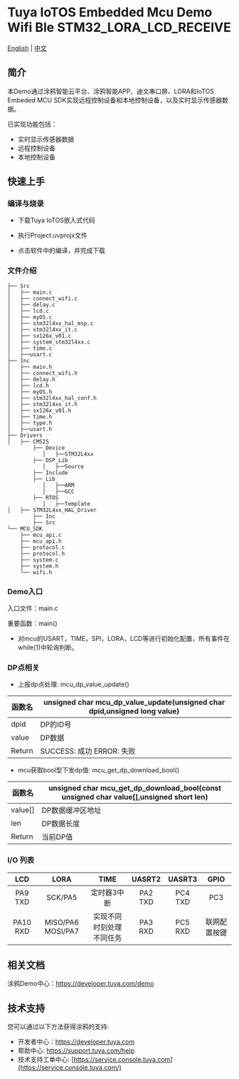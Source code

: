 # Tuya IoTOS Embedded Mcu Demo Wifi Ble STM32_LORA_LCD_RECEIVE

[English](./README.md) | [中文](./README_zh.md)

## 简介 

本Demo通过涂鸦智能云平台、涂鸦智能APP、迪文串口屏、LORA和IoTOS Embeded MCU SDK实现远程控制设备和本地控制设备，以及实时显示传感器数据。

已实现功能包括：

+ 实时显示传感器数据
+ 远程控制设备
+ 本地控制设备


## 快速上手 

### 编译与烧录
+ 下载Tuya IoTOS嵌入式代码

+ 执行Project.uvprojx文件

+ 点击软件中的编译，并完成下载


### 文件介绍 

```
├── Src
│   ├── main.c
│   ├── connect_wifi.c
│   ├── delay.c
│   ├── lcd.c
│   ├── myOS.c
│   ├── stm32l4xx_hal_msp.c
│   ├── stm32l4xx_it.c
│   ├── sx126x_v01.c
│   ├── system_stm32l4xx.c
│   ├── time.c
│   ├──usart.c
├── Inc
│   ├── main.h
│   ├── connect_wifi.h
│   ├── delay.h
│   ├── lcd.h
│   ├── myOS.h
│   ├── stm32l4xx_hal_conf.h
│   ├── stm32l4xx_it.h
│   ├── sx126x_v01.h
│   ├── time.h
│   ├── type.h
│   ├──usart.h
├── Drivers
│   ├── CMSIS
        ├── Device
           │   ├──STM32L4xx
        ├── DSP_Lib
           │   ├──Source
        ├── Include
        ├── Lib
           │   ├──ARM
           │   ├──GCC
        ├── RTOS
           │   ├──Template
│   ├── STM32L4xx_HAL_Driver
        ├── Inc
        ├── Src
└── MCU_SDK
    ├── mcu_api.c
    ├── mcu_api.h
    ├── protocol.c
    ├── protocol.h
    ├── system.c
    ├── system.h
    └── wifi.h     
```

### Demo入口

入口文件：main.c

重要函数：main()

+ 对mcu的USART，TIME，SPI，LORA，LCD等进行初始化配置，所有事件在while(1)中轮询判断。




### DP点相关

+ 上报dp点处理: mcu_dp_value_update()

| 函数名 | unsigned char mcu_dp_value_update(unsigned char dpid,unsigned long value) |
| ------ | ------------------------------------------------------------ |
| dpid   | DP的ID号                                                     |
| value  | DP数据                                                       |
| Return | SUCCESS: 成功  ERROR: 失败                                   |

+ mcu获取bool型下发dp值: mcu_get_dp_download_bool()

| 函数名  | unsigned char mcu_get_dp_download_bool(const unsigned char value[],unsigned short len) |
| ------- | ------------------------------------------------------------ |
| value[] | DP数据缓冲区地址                                             |
| len     | DP数据长度                                                   |
| Return  | 当前DP值                                                     |

### I/O 列表 

|   LCD    |          LORA          |           TIME           | UASRT2  |  UASRT3   |     GPIO     |
| :------: | :--------------------: | :----------------------: | :-----: | :-------: | :----------: |
| PA9 TXD  |        SCK/PA5         |       定时器3中断        | PA2 TXD | PC4  TXD  |     PC3      |
| PA10 RXD | MISO/PA6      MOSI/PA7 | 实现不同时刻处理不同任务 | PA3 RXD | PC5   RXD | 联网配置按键 |

## 相关文档

涂鸦Demo中心：https://developer.tuya.com/demo



## 技术支持

您可以通过以下方法获得涂鸦的支持:

- 开发者中心：https://developer.tuya.com
- 帮助中心: https://support.tuya.com/help
- 技术支持工单中心: [https://service.console.tuya.com](https://service.console.tuya.com/) 